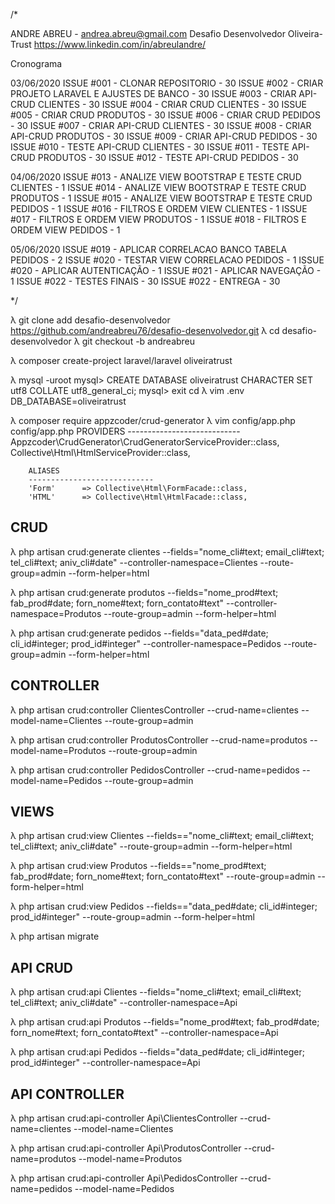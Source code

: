 /*

ANDRE ABREU - andrea.abreu@gmail.com
Desafio Desenvolvedor Oliveira-Trust
https://www.linkedin.com/in/abreulandre/

Cronograma

03/06/2020
ISSUE #001 - CLONAR REPOSITORIO - 30
ISSUE #002 - CRIAR PROJETO LARAVEL E AJUSTES DE BANCO - 30
ISSUE #003 - CRIAR API-CRUD CLIENTES - 30
ISSUE #004 - CRIAR CRUD CLIENTES - 30
ISSUE #005 - CRIAR CRUD PRODUTOS - 30
ISSUE #006 - CRIAR CRUD PEDIDOS  - 30
ISSUE #007 - CRIAR API-CRUD CLIENTES - 30
ISSUE #008 - CRIAR API-CRUD PRODUTOS - 30
ISSUE #009 - CRIAR API-CRUD PEDIDOS  - 30
ISSUE #010 - TESTE API-CRUD CLIENTES - 30
ISSUE #011 - TESTE API-CRUD PRODUTOS - 30
ISSUE #012 - TESTE API-CRUD PEDIDOS  - 30

04/06/2020
ISSUE #013 - ANALIZE VIEW BOOTSTRAP E TESTE CRUD CLIENTES - 1
ISSUE #014 - ANALIZE VIEW BOOTSTRAP E TESTE CRUD PRODUTOS - 1
ISSUE #015 - ANALIZE VIEW BOOTSTRAP E TESTE CRUD PEDIDOS - 1
ISSUE #016 - FILTROS E ORDEM VIEW CLIENTES - 1
ISSUE #017 - FILTROS E ORDEM VIEW PRODUTOS - 1
ISSUE #018 - FILTROS E ORDEM VIEW PEDIDOS - 1

05/06/2020
ISSUE #019 - APLICAR CORRELACAO BANCO TABELA PEDIDOS - 2
ISSUE #020 - TESTAR VIEW CORRELACAO PEDIDOS - 1
ISSUE #020 - APLICAR AUTENTICAÇÃO - 1
ISSUE #021 - APLICAR NAVEGAÇÃO - 1
ISSUE #022 - TESTES FINAIS - 30
ISSUE #022 - ENTREGA - 30

*/

λ git clone add desafio-desenvolvedor https://github.com/andreabreu76/desafio-desenvolvedor.git
λ cd desafio-desenvolvedor
λ git checkout -b andreabreu

λ composer create-project laravel/laravel oliveiratrust

λ mysql -uroot
	mysql> CREATE DATABASE oliveiratrust CHARACTER SET utf8 COLLATE utf8_general_ci;
	mysql> exit
cd 
λ vim .env
	DB_DATABASE=oliveiratrust

λ composer require appzcoder/crud-generator
λ vim config/app.php	
	config/app.php
		PROVIDERS
		----------------------------
		Appzcoder\CrudGenerator\CrudGeneratorServiceProvider::class,
	    Collective\Html\HtmlServiceProvider::class,

		ALIASES
		----------------------------
		'Form'      => Collective\Html\FormFacade::class,
		'HTML'      => Collective\Html\HtmlFacade::class,

CRUD
------------------------

λ php artisan crud:generate clientes --fields="nome_cli#text; email_cli#text; tel_cli#text; aniv_cli#date"  --controller-namespace=Clientes --route-group=admin --form-helper=html

λ php artisan crud:generate produtos --fields="nome_prod#text; fab_prod#date; forn_nome#text; forn_contato#text"  --controller-namespace=Produtos --route-group=admin --form-helper=html

λ php artisan crud:generate pedidos  --fields="data_ped#date; cli_id#integer; prod_id#integer" --controller-namespace=Pedidos --route-group=admin --form-helper=html


CONTROLLER
-------------------------

λ php artisan crud:controller ClientesController --crud-name=clientes --model-name=Clientes --route-group=admin

λ php artisan crud:controller ProdutosController --crud-name=produtos --model-name=Produtos --route-group=admin

λ php artisan crud:controller PedidosController --crud-name=pedidos --model-name=Pedidos --route-group=admin


VIEWS
-------------------------

λ php artisan crud:view Clientes --fields=="nome_cli#text; email_cli#text; tel_cli#text; aniv_cli#date" --route-group=admin --form-helper=html

λ php artisan crud:view Produtos --fields=="nome_prod#text; fab_prod#date; forn_nome#text; forn_contato#text" --route-group=admin --form-helper=html

λ php artisan crud:view Pedidos --fields=="data_ped#date; cli_id#integer; prod_id#integer" --route-group=admin --form-helper=html

λ php artisan migrate


API CRUD
-------------------------

λ php artisan crud:api Clientes --fields="nome_cli#text; email_cli#text; tel_cli#text; aniv_cli#date" --controller-namespace=Api

λ php artisan crud:api Produtos --fields="nome_prod#text; fab_prod#date; forn_nome#text; forn_contato#text" --controller-namespace=Api

λ php artisan crud:api Pedidos  --fields="data_ped#date; cli_id#integer; prod_id#integer" --controller-namespace=Api


API CONTROLLER
-------------------------

λ php artisan crud:api-controller Api\\ClientesController --crud-name=clientes --model-name=Clientes

λ php artisan crud:api-controller Api\\ProdutosController --crud-name=produtos --model-name=Produtos

λ php artisan crud:api-controller Api\\PedidosController --crud-name=pedidos --model-name=Pedidos
